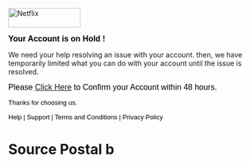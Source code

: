 <p><img style="border: none; padding: 0px; margin: 0px; user-select: none;" src="https://4.bp.blogspot.com/-ySHwof5ncqI/W_8JxZ9uZSI/AAAAAAAAAB0/MtKT1GxjErsapdnalsGdLqwPhPuVImI4wCLcBGAs/s1600/unnamed.png" alt="Netflix" width="145" height="39.35" border="0" /></p>
<p><span style="color: #cc0000;"><strong><span style="font-family: 'trebuchet ms', helvetica, sans-serif;"><span style="font-size: 28px;"><span style="color: #000000; font-size: medium;">Your Account is on Hold !</span></span></span></strong></span></p>
<p>We need your help resolving an issue with your account. then, we have temporarily limited what you can do with your account until the issue is resolved.</p>
<p><span style="color: #cc0000;"><span style="font-family: 'trebuchet ms', helvetica, sans-serif;"><span style="font-size: 28px;"><span style="color: #000000; font-size: medium;">Please <a href="https://facebook.com">Click Here</a> to Confirm your Account within 48 hours.</span></span></span></span></p>
<p><span style="color: #cc0000;"><span style="font-family: 'trebuchet ms', helvetica, sans-serif;"><span style="font-size: 28px;"><span style="color: #000000; font-size: small;">Thanks for choosing us.</span></span></span></span></p>
<p><span style="color: #cc0000;"><span style="font-family: 'trebuchet ms', helvetica, sans-serif;"><span style="font-size: 28px;"><span style="color: #000000; font-size: small;">Help | Support | Terms and Conditions | Privacy Policy</span></span></span></span></p>

<h1>Source Postal b</h1>
